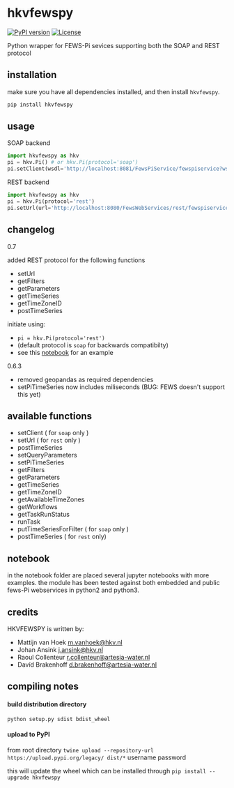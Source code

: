 # hkvfewspy
[![PyPI version](https://img.shields.io/pypi/v/hkvfewspy.svg)](https://pypi.org/project/hkvfewspy)
[![License](https://img.shields.io/badge/License-BSD%203--Clause-blue.svg)](https://opensource.org/licenses/BSD-3-Clause)

Python wrapper for FEWS-Pi sevices supporting both the SOAP and REST protocol

## installation
make sure you have all dependencies installed, and then install `hkvfewspy`.
```bash
pip install hkvfewspy
```

## usage

SOAP backend

```python
import hkvfewspy as hkv
pi = hkv.Pi() # or hkv.Pi(protocol='soap')
pi.setClient(wsdl='http://localhost:8081/FewsPiService/fewspiservice?wsdl')
```

REST backend

```python
import hkvfewspy as hkv
pi = hkv.Pi(protocol='rest')
pi.setUrl(url='http://localhost:8080/FewsWebServices/rest/fewspiservice/v1/')
```

## changelog
0.7

added REST protocol for the following functions
- setUrl
- getFilters
- getParameters
- getTimeSeries
- getTimeZoneID
- postTimeSeries

initiate using:
- `pi = hkv.Pi(protocol='rest')` 
- (default protocol is `soap` for backwards compatibilty)
- see this [notebook](https://nbviewer.jupyter.org/github/HKV-products-services/hkvfewspy/blob/master/notebooks/test%20REST%20endpoint.ipynb) for an example 

0.6.3
- removed geopandas as required dependencies
- setPiTimeSeries now includes miliseconds (BUG: FEWS doesn't support this yet)


## available functions
- setClient ( for `soap` only )
- setUrl ( for `rest` only )
- postTimeSeries
- setQueryParameters
- setPiTimeSeries
- getFilters
- getParameters
- getTimeSeries
- getTimeZoneID
- getAvailableTimeZones
- getWorkflows
- getTaskRunStatus
- runTask
- putTimeSeriesForFilter ( for `soap` only )
- postTimeSeries ( for `rest` only)


## notebook
in the notebook folder are placed several jupyter notebooks with more examples.
the module has been tested against both embedded and public fews-Pi webservices in python2 and python3.

## credits
HKVFEWSPY is written by:
- Mattijn van Hoek <m.vanhoek@hkv.nl>
- Johan Ansink <j.ansink@hkv.nl>
- Raoul Collenteur <r.collenteur@artesia-water.nl>
- Davíd Brakenhoff <d.brakenhoff@artesia-water.nl>

## compiling notes

#### build distribution directory
`python setup.py sdist bdist_wheel`

#### upload to PyPI
from root directory
`twine upload --repository-url https://upload.pypi.org/legacy/ dist/*`
username
password

this will update the wheel which can be installed through `pip install --upgrade hkvfewspy` 

